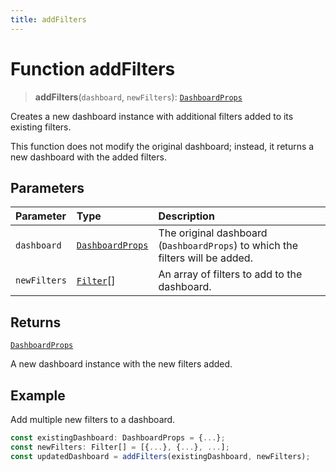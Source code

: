 ```yaml
---
title: addFilters
---
```


# Function addFilters

> **addFilters**(`dashboard`, `newFilters`): [`DashboardProps`](../../../../sdk-ui/interfaces/interface.DashboardProps.md)

Creates a new dashboard instance with additional filters added to its existing filters.

This function does not modify the original dashboard; instead, it returns a new dashboard with the added filters.

## Parameters

| Parameter | Type | Description |
| :------ | :------ | :------ |
| `dashboard` | [`DashboardProps`](../../../../sdk-ui/interfaces/interface.DashboardProps.md) | The original dashboard (`DashboardProps`) to which the filters will be added. |
| `newFilters` | [`Filter`](../../../../sdk-data/interfaces/interface.Filter.md)[] | An array of filters to add to the dashboard. |

## Returns

[`DashboardProps`](../../../../sdk-ui/interfaces/interface.DashboardProps.md)

A new dashboard instance with the new filters added.

## Example

Add multiple new filters to a dashboard.
```ts
const existingDashboard: DashboardProps = {...};
const newFilters: Filter[] = [{...}, {...}, ...];
const updatedDashboard = addFilters(existingDashboard, newFilters);
```
